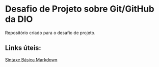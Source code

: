 # Desafio de Projeto sobre Git/GitHub da DIO
Repositório criado para o desafio de projeto.

## Links úteis:
[Sintaxe Básica Markdown](https://www.markdownguide.org/basic-syntax/)
